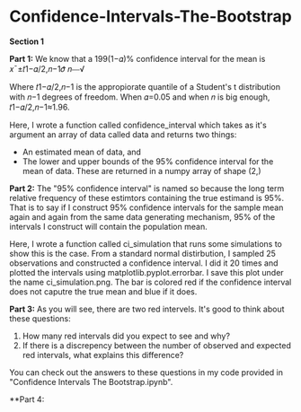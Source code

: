 # Confidence-Intervals-The-Bootstrap

**Section 1**

**Part 1:**
We know that a 199(1−𝛼)%  confidence interval for the mean is 𝑥¯±𝑡1−𝛼/2,𝑛−1𝜎̂ 𝑛⎯⎯√

Where  𝑡1−𝛼/2,𝑛−1  is the appropiorate quantile of a Student's t distribution with 𝑛−1 degrees of freedom. When  𝛼=0.05  and when  𝑛  is big enough,  𝑡1−𝛼/2,𝑛−1≈1.96.

Here, I wrote a function called confidence_interval which takes as it's argument an array of data called data and returns two things:
- An estimated mean of data, and 
- The lower and upper bounds of the 95% confidence interval for the mean of data. These are returned in a numpy array of shape (2,)

**Part 2:**
The "95% confidence interval" is named so because the long term relative frequency of these estimtors containing the true estimand is 95%. That is to say if I construct 95% confidence intervals for the sample mean again and again from the same data generating mechanism, 95% of the intervals I construct will contain the population mean.

Here, I wrote a function called ci_simulation that runs some simulations to show this is the case. From a standard normal distirbution, I sampled 25 observations and constructed a confidence interval. I did it 20 times and plotted the intervals using matplotlib.pyplot.errorbar. I save this plot under the name ci_simulation.png. The bar is colored red if the confidence interval does not caputre the true mean and blue if it does.

**Part 3:**
As you will see, there are two red intervels. It's good to think about these questions:
1) How many red intervals did you expect to see and why?
2) If there is a discrepency between the number of observed and expected red intervals, what explains this difference?

You can check out the answers to these questions in my code provided in "Confidence Intervals The Bootstrap.ipynb".

**Part 4:

